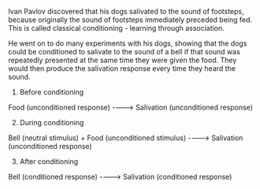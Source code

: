 Ivan Pavlov discovered that his dogs salivated to the sound of footsteps, because originally the sound of footsteps immediately preceded being fed. This is called classical conditioning - learning through association.

He went on to do many experiments with his dogs, showing that the dogs could be conditioned to salivate to the sound of a bell if that sound was repeatedly presented at the same time they were given the food. They would then produce the salivation response every time they heard the sound. 

1. Before conditioning

Food (unconditioned response) ----> Salivation (unconditioned response)

2. During conditioning

Bell (neutral stimulus) + Food (unconditioned stimulus) ----> Salivation (unconditioned response)

3. After conditioning

Bell (conditioned response) ----> Salivation (conditioned response)